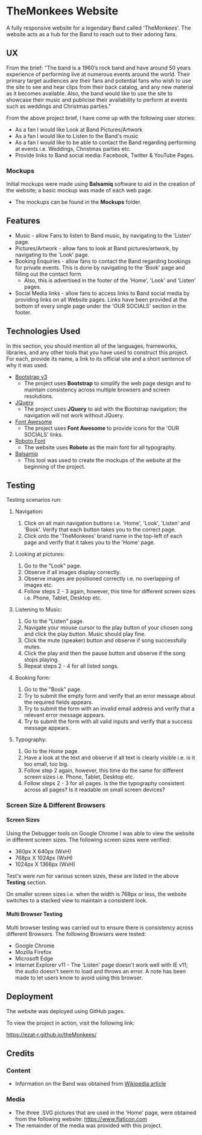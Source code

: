 # TheMonkees Website

A fully responsive website for a legendary Band called 'TheMonkees'. The website acts as a hub for the Band to reach out to their adoring fans.

## UX

From the brief: "The band is a 1960’s rock band and have around 50 years experience of performing live at numerous events around the world.
Their primary target audiences are their fans and potential fans who wish to use the site to see and hear clips from their back catalog, and any new material as it becomes available.
Also, the band would like to use the site to showcase their music and publicise their availability to perform at events such as weddings and Christmas parties."

From the above project brief, I have come up with the following user stories:

- As a fan I would like Look at Band Pictures/Artwork
- As a fan I would like to Listen to the Band's music
- As a fan I would like to be able to contact the Band regarding performing at events i.e. Weddings, Christmas parties etc.
- Provide links to Band social media: Facebook, Twitter & YouTube Pages.

### Mockups

Initial mockups were made using **Balsamiq** software to aid in the creation of the website; a basic mockup was made of each web page. 
- The mockups can be found in the **Mockups** folder. 

## Features
- Music - allow Fans to listen to Band music, by navigating to the 'Listen' page.
- Pictures/Artwork - allow fans to look at Band pictures/artwork, by navigating to the 'Look' page.
- Booking Enquiries - allow fans to contact the Band regarding bookings for private events. This is done by navigating to the 'Book' page and filling out the contact form.
  - Also, this is advertised in the footer of the 'Home', 'Look' and 'Listen' pages. 
- Social Media links - allow fans to access links to Band social media by providing links on all Website pages. Links have been provided at the bottom of every single page under the 'OUR SOCIALS' section in the footer.

## Technologies Used

In this section, you should mention all of the languages, frameworks, libraries, and any other tools that you have used to construct this project. For each, provide its name, a link to its official site and a short sentence of why it was used.

- [Bootstrap v3](https://getbootstrap.com/docs/3.3/)
    - The project uses **Bootstrap** to simplify the web page design and to maintain consistency across multiple browsers and screen resolutions.
- [JQuery](https://jquery.com)
    - The project uses **JQuery** to aid with the Bootstrap navigation; the navigation will not work without JQuery.
- [Font Awesome](https://getbootstrap.com/docs/3.3/)
    - The project uses **Font Awesome** to provide icons for the 'OUR SOCIALS' links. 
- [Roboto Font](https://fonts.google.com/specimen/Roboto)
    - The website uses **Roboto** as the main font for all typography. 
- [Balsamiq](https://fonts.google.com/specimen/Roboto)
    - This tool was used to create the mockups of the website at the beginning of the project. 

## Testing

Testing scenarios run:

1. Navigation:
    1. Click on all main navigation buttons i.e. 'Home', 'Look', 'Listen' and 'Book'. Verify that each button takes you to the correct page.
    2. Click onto the 'TheMonkees' brand name in the top-left of each page and verify that it takes you to the 'Home' page.

2. Looking at pictures:
    1. Go to the "Look" page.
    2. Observe if all images display correctly.
    3. Observe images are positioned correctly i.e. no overlapping of images etc.
	4. Follow steps 2 - 3 again, however, this time for different screen sizes i.e. Phone, Tablet, Desktop etc.

3. Listening to Music:
    1. Go to the "Listen" page.
    2. Navigate your mouse cursor to the play button of your chosen song and click the play button. Music should play fine.
	3. Click the mute (speaker) button and observe if song successfully mutes.
    4. Click the play and then the pause button and observe if the song stops playing.
	5. Repeat steps 2 - 4 for all listed songs.

4. Booking form:
    1. Go to the "Book" page.
    2. Try to submit the empty form and verify that an error message about the required fields appears.
    3. Try to submit the form with an invalid email address and verify that a relevant error message appears.
    4. Try to submit the form with all valid inputs and verify that a success message appears.

5. Typography:
	1. Go to the *Home* page.
	2. Have a look at the text and observe if all text is clearly visible i.e. is it too small, too big.
	3. Follow step 2 again, however, this time do the same for different screen sizes i.e. Phone, Tablet, Desktop etc.
	4. Follow steps 2 - 3 for all pages. Is the the typography consistent across all pages? Is it readable on small screen devices?

### Screen Size & Different Browsers

#### Screen Sizes

Using the Debugger tools on Google Chrome I was able to view the website in different screen sizes. The following screen sizes were verified:
- 360px X 640px (WxH)
- 768px X 1024px (WxH)
- 1024px X 1366px (WxH)

Test's were run for various screen sizes, these are listed in the above **Testing** section.

On smaller screen sizes i.e. when the width is 768px or less, the website switches to a stacked view to maintain a consistent look.

#### Multi Browser Testing

Multi browser testing was carried out to ensure there is consistency across different Browsers. The following Browsers were tested:
- Google Chrome
- Mozilla Firefox
- Microsoft Edge
- Internet Explorer v11 - The 'Listen' page doesn't work well with IE v11; the audio doesn't seem to load and throws an error. A note has been made to let users know to avoid using this browser.

## Deployment

The website was deployed using GitHub pages. 

To view the project in action, visit the following link:

https://ezat-r.github.io/theMonkees/


## Credits

### Content
- Information on the Band was obtained from [Wikipedia article](https://en.wikipedia.org/wiki/The_Monkees)

### Media
- The three .SVG pictures that are used in the 'Home' page, were obtained from the following website: https://www.flaticon.com 
- The remainder of the media was provided with this project.